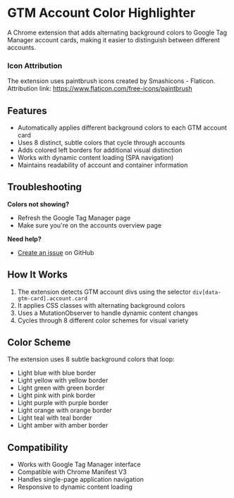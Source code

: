 # GTM Account Color Highlighter

A Chrome extension that adds alternating background colors to Google Tag Manager account cards, making it easier to distinguish between different accounts.

### Icon Attribution

The extension uses paintbrush icons created by Smashicons - Flaticon. 
Attribution link: https://www.flaticon.com/free-icons/paintbrush

## Features

- Automatically applies different background colors to each GTM account card
- Uses 8 distinct, subtle colors that cycle through accounts
- Adds colored left borders for additional visual distinction
- Works with dynamic content loading (SPA navigation)
- Maintains readability of account and container information

## Troubleshooting

**Colors not showing?**
- Refresh the Google Tag Manager page
- Make sure you're on the accounts overview page

**Need help?**
- [Create an issue](../../issues) on GitHub

## How It Works

1. The extension detects GTM account divs using the selector `div[data-gtm-card].account.card`
2. It applies CSS classes with alternating background colors
3. Uses a MutationObserver to handle dynamic content changes
4. Cycles through 8 different color schemes for visual variety

## Color Scheme

The extension uses 8 subtle background colors that loop:
- Light blue with blue border
- Light yellow with yellow border
- Light green with green border
- Light pink with pink border
- Light purple with purple border
- Light orange with orange border
- Light teal with teal border
- Light amber with amber border

## Compatibility

- Works with Google Tag Manager interface
- Compatible with Chrome Manifest V3
- Handles single-page application navigation
- Responsive to dynamic content loading
